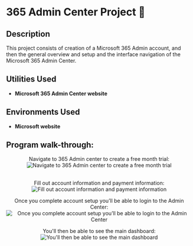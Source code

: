 
<h1>365 Admin Center Project 🦾
 </h1>


 ### 

<h2>Description</h2>
This project consists of creation of a Microsoft 365 Admin account, and then the general overview and setup and the interface navigation of the Microsoft 365 Admin Center.
<br />

<h2>Utilities Used</h2>

- <b>Microsoft 365 Admin Center website</b>

<h2>Environments Used </h2>

- <b>Microsoft website</b> 

<h2>Program walk-through:</h2>

<p align="center">
Navigate to 365 Admin center to create a free month trial: <br/>
<img src="https://i.imgur.com/eZd2GKW.png" alt="Navigate to 365 Admin center to create a free month trial"/>
<br />
<br />

<p align="center">
Fill out account information and payment information: <br/>
<img src="https://i.imgur.com/kEoT9id.png" alt="Fill out account information and payment information"/>
<br />

<p align="center">
Once you complete account setup you’ll be able to login to the Admin Center: <br/>
<img src="https://i.imgur.com/22biZrI.png" alt="Once you complete account setup you’ll be able to login to the Admin Center"/>
<br />

<p align="center">
You'll then be able to see the main dashboard: <br/>
<img src="https://i.imgur.com/jyzTxYr.png" alt="You'll then be able to see the main dashboard"/>
<br />
